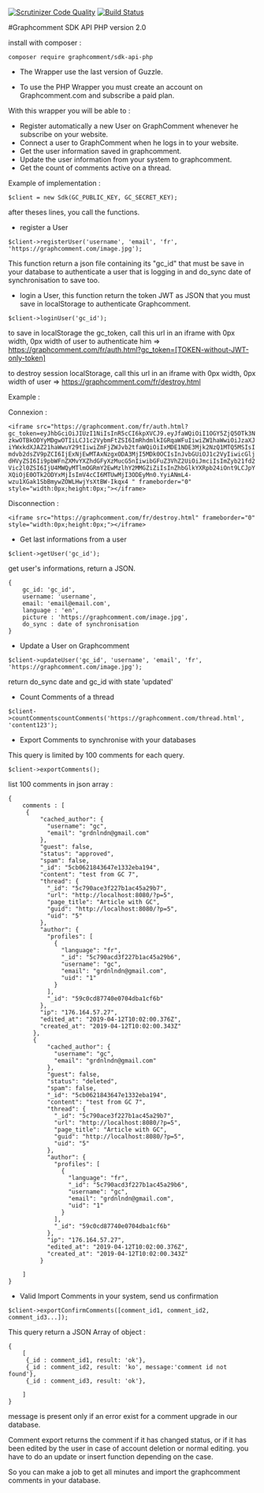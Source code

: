 [![Scrutinizer Code Quality](https://scrutinizer-ci.com/g/graphcomment/sdk-api-php/badges/quality-score.png?b=master)](https://scrutinizer-ci.com/g/graphcomment/sdk-api-php/?branch=master)
[![Build Status](https://scrutinizer-ci.com/g/graphcomment/sdk-api-php/badges/build.png?b=master)](https://scrutinizer-ci.com/g/graphcomment/sdk-api-php/build-status/master)

#Graphcomment SDK API PHP version 2.0

install with composer :

`composer require graphcomment/sdk-api-php`

- The Wrapper use the last version of Guzzle.

- To use the PHP Wrapper you must create an account on Graphcomment.com and subscribe a paid plan.

With this wrapper you will be able to :

- Register automatically a new User on GraphComment whenever he subscribe on your website.
- Connect a user to GraphComment when he logs in to your website.
- Get the user information saved in graphcomment.
- Update the user information from your system to graphcomment.
- Get the count of comments active on a thread.

Example of implementation :

`$client = new Sdk(GC_PUBLIC_KEY, GC_SECRET_KEY);`

after theses lines, you call the functions.

- register a User

`$client->registerUser('username', 'email', 'fr', 'https://graphcomment.com/image.jpg');`

This function return a json file containing its "gc_id" that must be save in your database to authenticate a user that is logging in and do_sync date of synchronisation to save too.

- login a User, this function return the token JWT as JSON that you must save in localStorage to authenticate Graphcomment.

`$client->loginUser('gc_id');`

to save in localStorage the gc_token, call this url in an iframe with 0px width, 0px width of user to authenticate him => https://graphcomment.com/fr/auth.html?gc_token=[TOKEN-without-JWT-only-token]

to destroy session localStorage, call this url in an iframe with 0px width, 0px width of user => https://graphcomment.com/fr/destroy.html

Example : 

Connexion :

`<iframe src="https://graphcomment.com/fr/auth.html?gc_token=eyJhbGciOiJIUzI1NiIsInR5cCI6kpXVCJ9.eyJfaWQiOiI1OGY5ZjQ5OTk3NzkwOTBkODYyMDgwOTIiLCJ1c2VybmFtZSI6ImRhdmlkIGRqaWFuIiwiZW1haWwiOiJzaXJiYWxkdXJAZ21haWwuY29tIiwiZmFjZWJvb2tfaWQiOiIxMDE1NDE3Mjk2NzQ1MTQ5MSIsImdvb2dsZV9pZCI6IjExNjEwMTAxNzgxODA3MjI5MDk0OCIsInJvbGUiOJ1c2VyIiwicGljdHVyZSI6Ii9pbWFnZXMvYXZhdGFyXzMucG5nIiwibGFuZ3VhZ2UiOiJmciIsImZyb21fd2Vic2l0ZSI6IjU4MWQyMTlmOGRmY2EwMzlhY2MMGZiZiIsInZhbGlkYXRpb24iOnt9LCJpYXQiOjE0OTk2ODYxMjIsImV4cCI6MTUwMjI3ODEyMn0.YyiANmL4-wzu1XGak1SbBmywZOWLHwjYsXtBW-Ikqx4
" frameborder="0" style="width:0px;height:0px;"></iframe>`

Disconnection :

`<iframe src="https://graphcomment.com/fr/destroy.html" frameborder="0" style="width:0px;height:0px;"></iframe>`

- Get last informations from a user

`$client->getUser('gc_id');`

get user's informations, return a JSON.

```
{
	gc_id: 'gc_id',
	username: 'username',
	email: 'email@email.com',
	language : 'en',
	picture : 'https://graphcomment.com/image.jpg',
	do_sync : date of synchronisation
}
```
- Update a User on Graphcomment

`$client->updateUser('gc_id', 'username', 'email', 'fr', 'https://graphcomment.com/image.jpg');`

return do_sync date and gc_id with state 'updated'

- Count Comments of a thread

`$client->countCommentscountComments('https://graphcomment.com/thread.html', 'content123');`

- Export Comments to synchronise with your databases

This query is limited by 100 comments for each query. 

`$client->exportComments();`

list 100 comments in json array :

```
{
    comments : [
     {
         "cached_author": {
           "username": "gc",
           "email": "grdnlndn@gmail.com"
         },
         "guest": false,
         "status": "approved",
         "spam": false,
         "_id": "5cb0621843647e1332eba194",
         "content": "test from GC 7",
         "thread": {
           "_id": "5c790ace3f227b1ac45a29b7",
           "url": "http://localhost:8080/?p=5",
           "page_title": "Article with GC",
           "guid": "http://localhost:8080/?p=5",
           "uid": "5"
         },
         "author": {
           "profiles": [
             {
               "language": "fr",
               "_id": "5c790acd3f227b1ac45a29b6",
               "username": "gc",
               "email": "grdnlndn@gmail.com",
               "uid": "1"
             }
           ],
           "_id": "59c0cd87740e0704dba1cf6b"
         },
         "ip": "176.164.57.27",
         "edited_at": "2019-04-12T10:02:00.376Z",
         "created_at": "2019-04-12T10:02:00.343Z"
       },
       {
           "cached_author": {
             "username": "gc",
             "email": "grdnlndn@gmail.com"
           },
           "guest": false,
           "status": "deleted",
           "spam": false,
           "_id": "5cb0621843647e1332eba194",
           "content": "test from GC 7",
           "thread": {
             "_id": "5c790ace3f227b1ac45a29b7",
             "url": "http://localhost:8080/?p=5",
             "page_title": "Article with GC",
             "guid": "http://localhost:8080/?p=5",
             "uid": "5"
           },
           "author": {
             "profiles": [
               {
                 "language": "fr",
                 "_id": "5c790acd3f227b1ac45a29b6",
                 "username": "gc",
                 "email": "grdnlndn@gmail.com",
                 "uid": "1"
               }
             ],
             "_id": "59c0cd87740e0704dba1cf6b"
           },
           "ip": "176.164.57.27",
           "edited_at": "2019-04-12T10:02:00.376Z",
           "created_at": "2019-04-12T10:02:00.343Z"
         }
     
    ]
}
```

- Valid Import Comments in your system, send us confirmation

`$client->exportConfirmComments([comment_id1, comment_id2, comment_id3...]);`

This query return a JSON Array of object :

```
{
    [
     {_id : comment_id1, result: 'ok'},
     {_id : comment_id2, result: 'ko', message:'comment id not found'},
     {_id : comment_id3, result: 'ok'},
     
    ]
}
```

message is present only if an error exist for a comment upgrade in our database.

Comment export returns the comment if it has changed status, or if it has been edited by the user in case of account deletion or normal editing.
you have to do an update or insert function depending on the case.

So you can make a job to get all minutes and import the graphcomment comments in your database.